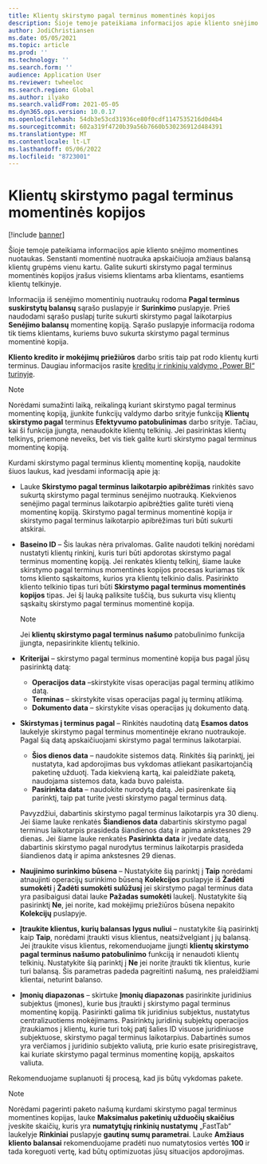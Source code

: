 ```yaml
---
title: Klientų skirstymo pagal terminus momentinės kopijos
description: Šioje temoje pateikiama informacijos apie kliento snėjimo momentines nuotaukas. Senstanti momentinė nuotrauka apskaičiuoja amžiaus balansą klientų grupėms vienu kartu.
author: JodiChristiansen
ms.date: 05/05/2021
ms.topic: article
ms.prod: ''
ms.technology: ''
ms.search.form: ''
audience: Application User
ms.reviewer: twheeloc
ms.search.region: Global
ms.author: ilyako
ms.search.validFrom: 2021-05-05
ms.dyn365.ops.version: 10.0.17
ms.openlocfilehash: 54db3e53cd31936ce80f0cdf1147535216d0d4b4
ms.sourcegitcommit: 602a319f4720b39a56b7660b530236912d484391
ms.translationtype: MT
ms.contentlocale: lt-LT
ms.lasthandoff: 05/06/2022
ms.locfileid: "8723001"
---
```

# <a name="customer-aging-snapshots"></a>Klientų skirstymo pagal terminus momentinės kopijos

[!include [banner](../includes/banner.md)]

Šioje temoje pateikiama informacijos apie kliento snėjimo momentines nuotaukas. Senstanti momentinė nuotrauka apskaičiuoja amžiaus balansą klientų grupėms vienu kartu. Galite sukurti skirstymo pagal terminus momentinės kopijos įrašus visiems klientams arba klientams, esantiems klientų telkinyje.

Informacija iš senėjimo momentinių nuotraukų rodoma **Pagal terminus suskirstytų balansų** sąrašo puslapyje ir **Surinkimo** puslapyje. Prieš naudodami sąrašo puslapį turite sukurti skirstymo pagal laikotarpius **Senėjimo balansų** momentinę kopiją. Sąrašo puslapyje informacija rodoma tik tiems klientams, kuriems buvo sukurta skirstymo pagal terminus momentinė kopija.

**Kliento kredito ir mokėjimų priežiūros** darbo sritis taip pat rodo klientų kurti terminus. Daugiau informacijos rasite [kreditų ir rinkinių valdymo „Power BI“ turinyje](credit-collections-power-bi.md).

> [!NOTE]
> Norėdami sumažinti laiką, reikalingą kuriant skirstymo pagal terminus momentinę kopiją, įjunkite funkcijų valdymo darbo srityje funkciją **Klientų skirstymo pagal** terminus **Efektyvumo patobulinimas** darbo srityje. Tačiau, kai ši funkcija įjungta, nenaudokite klientų telkinių. Jei pasirinktas klientų telkinys, priemonė neveiks, bet vis tiek galite kurti skirstymo pagal terminus momentinę kopiją.

Kurdami skirstymo pagal terminus klientų momentinę kopiją, naudokite šiuos laukus, kad įvesdami informaciją apie ją:

- Lauke **Skirstymo pagal terminus laikotarpio apibrėžimas** rinkitės savo sukurtą skirstymo pagal terminus senėjimo nuotrauką. Kiekvienos senėjimo pagal terminus laikotarpio apibrėžties galite turėti vieną momentinę kopiją. Skirstymo pagal terminus momentinė kopija ir skirstymo pagal terminus laikotarpio apibrėžimas turi būti sukurti atskirai.
- **Baseino ID** – Šis laukas nėra privalomas. Galite naudoti telkinį norėdami nustatyti klientų rinkinį, kuris turi būti apdorotas skirstymo pagal terminus momentinę kopiją. Jei renkatės klientų telkinį, šiame lauke skirstymo pagal terminus momentinės kopijos procesas kuriamas tik toms kliento sąskaitoms, kurios yra klientų telkinio dalis. Pasirinkto kliento telkinio tipas turi būti **Skirstymo pagal terminus momentinės kopijos** tipas. Jei šį lauką paliksite tuščią, bus sukurta visų klientų sąskaitų skirstymo pagal terminus momentinė kopija.

    > [!NOTE]
    > Jei **klientų skirstymo pagal terminus našumo** patobulinimo funkcija įjungta, nepasirinkite klientų telkinio.

- **Kriterijai** – skirstymo pagal terminus momentinė kopija bus pagal jūsų pasirinktą datą:

    - **Operacijos data** –skirstykite visas operacijas pagal terminų atlikimo datą.
    - **Terminas** – skirstykite visas operacijas pagal jų terminų atlikimą.
    - **Dokumento data** – skirstykite visas operacijas jų dokumento datą.

- **Skirstymas į terminus pagal** – Rinkitės naudotiną datą **Esamos datos** laukelyje skirstymo pagal terminus momentinėje ekrano nuotraukoje. Pagal šią datą apskaičiuojami skirstymo pagal terminus laikotarpiai. 

    - **Šios dienos data** – naudokite sistemos datą. Rinkitės šią parinktį, jei nustatyta, kad apdorojimas bus vykdomas atliekant pasikartojančią paketinę užduotį. Tada kiekvieną kartą, kai paleidžiate paketą, naudojama sistemos data, kada buvo paleista.
    - **Pasirinkta data** – naudokite nurodytą datą. Jei pasirenkate šią parinktį, taip pat turite įvesti skirstymo pagal terminus datą.

    Pavyzdžiui, dabartinis skirstymo pagal terminus laikotarpis yra 30 dienų. Jei šiame lauke renkatės **Šiandienos data** dabartinis skirstymo pagal terminus laikotarpis prasideda šiandienos datą ir apima ankstesnes 29 dienas. Jei šiame lauke renkatės **Pasirinkta data** ir įvedate datą, dabartinis skirstymo pagal nurodytus terminus laikotarpis prasideda šiandienos datą ir apima ankstesnes 29 dienas.

- **Naujinimo surinkimo būsena** – Nustatykite šią parinktį į **Taip** norėdami atnaujinti operacijų surinkimo būseną **Kolekcijos** puslapyje iš **Žadėti sumokėti** į **Žadėti sumokėti sulūžusį** jei skirstymo pagal terminus data yra pasibaigusi datai lauke **Pažadas sumokėti** laukelį. Nustatykite šią pasirinktį **Ne**, jei norite, kad mokėjimų priežiūros būsena nepakito **Kolekcijų** puslapyje.
- **Įtraukite klientus, kurių balansas lygus nuliui** – nustatykite šią pasirinktį kaip **Taip**, norėdami įtraukti visus klientus, neatsižvelgiant į jų balansą. Jei įtraukite visus klientus, rekomenduojame įjungti **klientų skirstymo pagal terminus našumo patobulinimo** funkciją ir nenaudoti klientų telkinių. Nustatykite šią parinktį į **Ne** jei norite įtraukti tik klientus, kurie turi balansą. Šis parametras padeda pagreitinti našumą, nes praleidžiami klientai, neturint balanso.
- **Įmonių diapazonas** – skirtuke **Įmonių diapazonas** pasirinkite juridinius subjektus (įmones), kurie bus įtraukti į skirstymo pagal terminus momentinę kopiją. Pasirinkti galima tik juridinius subjektus, nustatytus centralizuotiems mokėjimams. Pasirinktų juridinių subjektų operacijos įtraukiamos į klientų, kurie turi tokį patį šalies ID visuose juridiniuose subjektuose, skirstymo pagal terminus laikotarpius. Dabartinės sumos yra verčiamos į juridinio subjekto valiutą, prie kurio esate prisiregistravę, kai kuriate skirstymo pagal terminus momentinę kopiją, apskaitos valiuta.

Rekomenduojame suplanuoti šį procesą, kad jis būtų vykdomas pakete.

> [!NOTE]
> Norėdami pagerinti paketo našumą kurdami skirstymo pagal terminus momentines kopijas, lauke **Maksimalus paketinių užduočių skaičius** įveskite skaičių, kuris yra **numatytųjų rinkinių nustatymų** „FastTab“ laukelyje **Rinkiniai** puslapyje **gautinų sumų parametrai**. Lauke **Amžiaus kliento balansai** rekomenduojame pradėti nuo numatytosios vertės **100** ir tada koreguoti vertę, kad būtų optimizuotas jūsų situacijos apdorojimas.

